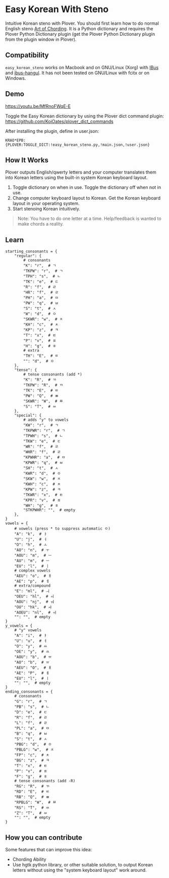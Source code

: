 # Easy Korean With Steno

Intuitive Korean steno with Plover. You should first learn how to do normal English steno [Art of Chording](https://www.artofchording.com/). It is a Python dictionary and requires the Plover Python Dictionary plugin (get the Plover Python Dictionary plugin from the plugin window in Plover). 

## Compatibility

`easy_korean_steno` works on Macbook and on GNU/Linux (Xorg) with [IBus](https://github.com/ibus/ibus/wiki) and [ibus-hangul](https://github.com/libhangul/ibus-hangul/). It has not been tested on GNU/Linux with fcitx or on Windows.

## Demo

https://youtu.be/MfRnoFWqE-E

Toggle the Easy Korean dictionary by using the Plover dict command plugin: https://github.com/KoiOates/plover_dict_commands

After installing the plugin, define in user.json:

`KRAO*EPB: {PLOVER:TOGGLE_DICT:!easy_korean_steno.py,!main.json,!user.json}`

## How It Works

Plover outputs English/qwerty letters and your computer translates them into Korean letters using the built-in system Korean keyboard layout.

1. Toggle dictionary on when in use. Toggle the dictionary off when not in use.
2. Change computer keyboard layout to Korean. Get the Korean keyboard layout in your operating system.
3. Start stenoing Korean intuitively.

> Note: You have to do one letter at a time. Help/feedback is wanted to make chords a reality.

## Learn

```
starting_consonants = {
    "regular": {
        # consonants
        "K": "r",  # ㄱ
        "TKPW": "r",  # ㄱ
        "TPH": "s",  # ㄴ
        "TK": "e",  # ㄷ
        "R": "f",  # ㄹ
        "HR": "f",  # ㄹ
        "PH": "a",  # ㅁ
        "PW": "q",  # ㅂ
        "S": "t",  # ㅅ
        "W": "d",  # ㅇ
        "SKWR": "w",  # ㅈ
        "KH": "c",  # ㅊ
        "KP": "z",  # ㅋ
        "T": "x",  # ㅌ
        "P": "v",  # ㅍ
        "H": "g",  # ㅎ
        # extra
        "TH": "E",  # ㄸ
        "": "d",  # ㅇ
    },
    "tense": {
        # tense consonants (add *)
        "K": "R",  # ㄲ
        "TKPW": "R",  # ㄲ
        "TK": "E",  # ㄸ
        "PW": "Q",  # ㅃ
        "SKWR": "W",  # ㅉ
        "S": "T",  # ㅆ
    },
    "special": {
        # adds "y" to vowels
        "KW": "r",  # ㄱ
        "TKPWR": "r",  # ㄱ
        "TPWH": "s",  # ㄴ
        "TKW": "e",  # ㄷ
        "WR": "f",  # ㄹ
        "WHR": "f",  # ㄹ
        "KPWHR": "a",  # ㅁ
        "KPWR": "q",  # ㅂ
        "SH": "t",  # ㅅ
        "KWR": "d",  # ㅇ
        "SKW": "w",  # ㅈ
        "KWH": "c",  # ㅊ
        "KPW": "z",  # ㅋ
        "TKWR": "x",  # ㅌ
        "KPR": "v",  # ㅍ
        "WH": "g",  # ㅎ
        "STKPWHR": "",  # empty
    },
}
vowels = {
    # vowels (press * to suppress automatic ㅇ)
    "A": "k",  # ㅏ
    "U": "j",  # ㅓ
    "O": "h",  # ㅗ
    "AO": "n",  # ㅜ
    "AOU": "m",  # ㅡ
    "AU": "m",  # ㅡ
    "EU": "l",  # ㅣ
    # complex vowels
    "AEU": "o",  # ㅐ
    "AE": "p",  # ㅔ
    # extra/compound
    "E": "ml",  # ㅢ
    "OEU": "hl",  # ㅚ
    "AOU": "nj",  # ㅝ
    "OU": "hk",  # ㅘ
    "AOEU": "nl",  # ㅟ
    "": "",  # empty
}
y_vowels = {
    # "y" vowels
    "A": "i",  # ㅑ
    "U": "u",  # ㅕ
    "O": "y",  # ㅛ
    "OE": "y",  # ㅛ
    "AOU": "b",  # ㅠ
    "AO": "b",  # ㅠ
    "AEU": "O",  # ㅒ
    "AE": "P",  # ㅖ
    "EU": "l",  # ㅣ
    "": "",  # empty
}
ending_consonants = {
    # consonants
    "G": "r",  # ㄱ
    "PB": "s",  # ㄴ
    "D": "e",  # ㄷ
    "R": "f",  # ㄹ
    "L": "f",  # ㄹ
    "PL": "a",  # ㅁ
    "B": "q",  # ㅂ
    "S": "t",  # ㅅ
    "PBG": "d",  # ㅇ
    "PBLG": "w",  # ㅈ
    "FP": "c",  # ㅊ
    "BG": "z",  # ㅋ
    "T": "x",  # ㅌ
    "P": "v",  # ㅍ
    "F": "g",  # ㅎ
    # tense consonants (add -R)
    "RG": "R",  # ㄲ
    "RD": "E",  # ㄸ
    "RB": "Q",  # ㅃ
    "RPBLG": "W",  # ㅉ
    "RS": "T",  # ㅆ
    "Z": "T",  # ㅆ
    "": "",  # empty
}
```

## How you can contribute

Some features that can improve this idea:

- Chording Ability
- Use hgtk python library, or other suitable solution, to output Korean letters without using the "system keyboard layout" work around.
